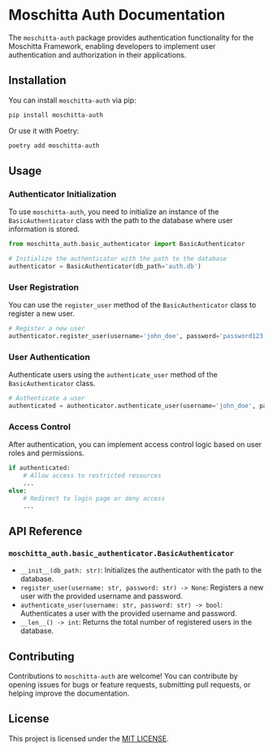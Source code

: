 # Moschitta Auth Documentation

The `moschitta-auth` package provides authentication functionality for the Moschitta Framework, enabling developers to implement user authentication and authorization in their applications.

## Installation

You can install `moschitta-auth` via pip:

```bash
pip install moschitta-auth
```

Or use it with Poetry:

```bash
poetry add moschitta-auth
```

## Usage

### Authenticator Initialization

To use `moschitta-auth`, you need to initialize an instance of the `BasicAuthenticator` class with the path to the database where user information is stored.

```python
from moschitta_auth.basic_authenticator import BasicAuthenticator

# Initialize the authenticator with the path to the database
authenticator = BasicAuthenticator(db_path='auth.db')
```

### User Registration

You can use the `register_user` method of the `BasicAuthenticator` class to register a new user.

```python
# Register a new user
authenticator.register_user(username='john_doe', password='password123')
```

### User Authentication

Authenticate users using the `authenticate_user` method of the `BasicAuthenticator` class.

```python
# Authenticate a user
authenticated = authenticator.authenticate_user(username='john_doe', password='password123')
```

### Access Control

After authentication, you can implement access control logic based on user roles and permissions.

```python
if authenticated:
    # Allow access to restricted resources
    ...
else:
    # Redirect to login page or deny access
    ...
```

## API Reference

### `moschitta_auth.basic_authenticator.BasicAuthenticator`

- `__init__(db_path: str)`: Initializes the authenticator with the path to the database.
- `register_user(username: str, password: str) -> None`: Registers a new user with the provided username and password.
- `authenticate_user(username: str, password: str) -> bool`: Authenticates a user with the provided username and password.
- `__len__() -> int`: Returns the total number of registered users in the database.

## Contributing

Contributions to `moschitta-auth` are welcome! You can contribute by opening issues for bugs or feature requests, submitting pull requests, or helping improve the documentation.

## License

This project is licensed under the [MIT LICENSE](LICENSE).
